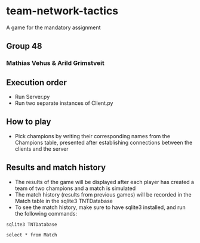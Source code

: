 # team-network-tactics
A game for the mandatory assignment

## Group 48
### Mathias Vehus & Arild Grimstveit

## Execution order
- Run Server.py
- Run two separate instances of Client.py

## How to play
- Pick champions by writing their corresponding names from the Champions table, presented after establishing connections between the clients and the server

## Results and match history
- The results of the game will be displayed after each player has created a team of two champions and a match is simulated
- The match history (results from previous games) will be recorded in the Match table in the sqlite3 TNTDatabase
- To see the match history, make sure to have sqlite3 installed, and run the following commands:

```
sqlite3 TNTDatabase

select * from Match
```